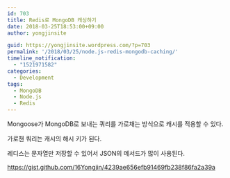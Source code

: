 ```yaml
---
id: 703
title: Redis로 MongoDB 캐싱하기
date: 2018-03-25T18:53:00+09:00
author: yongjinsite

guid: https://yongjinsite.wordpress.com/?p=703
permalink: '/2018/03/25/node.js-redis-mongodb-caching/'
timeline_notification:
  - "1521971582"
categories:
  - Development
tags:
  - MongoDB
  - Node.js
  - Redis
---
```

Mongoose가 MongoDB로 보내는 쿼리를 가로채는 방식으로 캐시를 적용할 수 있다.

가로챈 쿼리는 캐시의 해시 키가 된다.

레디스는 문자열만 저장할 수 있어서 JSON의 메서드가 많이 사용된다.

https://gist.github.com/16Yongjin/4239ae656efb91469fb238f86fa2a39a